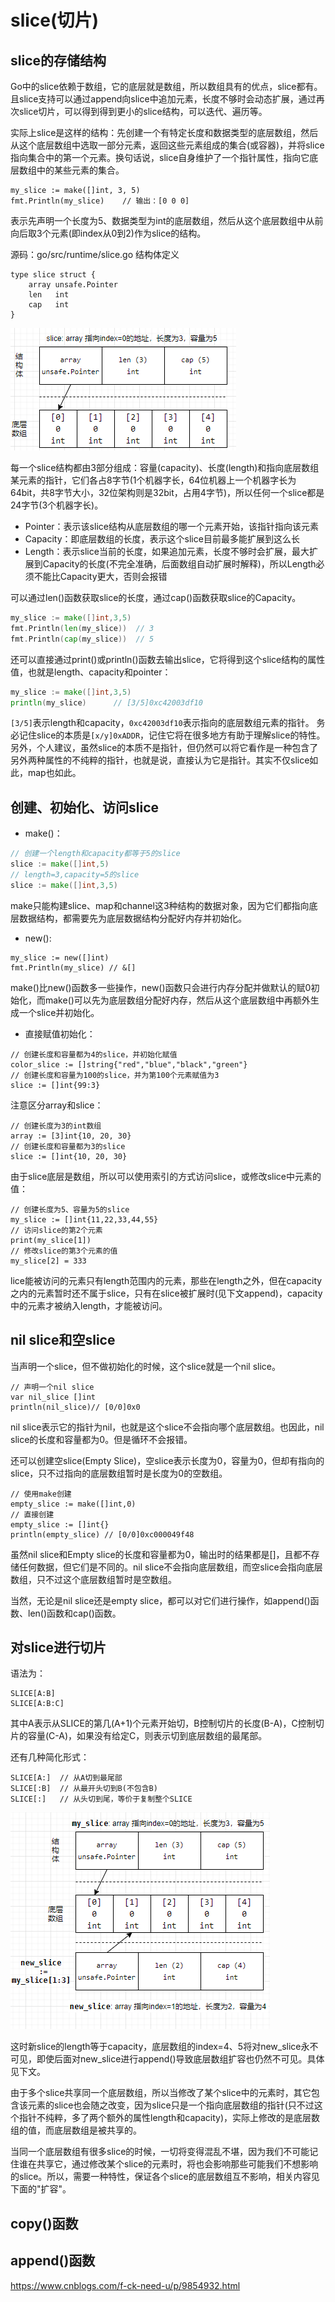 # slice(切片)

## slice的存储结构
Go中的slice依赖于数组，它的底层就是数组，所以数组具有的优点，slice都有。且slice支持可以通过append向slice中追加元素，长度不够时会动态扩展，通过再次slice切片，可以得到得到更小的slice结构，可以迭代、遍历等。

实际上slice是这样的结构：先创建一个有特定长度和数据类型的底层数组，然后从这个底层数组中选取一部分元素，返回这些元素组成的集合(或容器)，并将slice指向集合中的第一个元素。换句话说，slice自身维护了一个指针属性，指向它底层数组中的某些元素的集合。

```golang
my_slice := make([]int, 3, 5)
fmt.Println(my_slice)    // 输出：[0 0 0]
```
表示先声明一个长度为5、数据类型为int的底层数组，然后从这个底层数组中从前向后取3个元素(即index从0到2)作为slice的结构。

源码：go/src/runtime/slice.go
结构体定义
```golang
type slice struct {
	array unsafe.Pointer
	len   int
	cap   int
}
```
![](img/slice_01.png)

每一个slice结构都由3部分组成：容量(capacity)、长度(length)和指向底层数组某元素的指针，它们各占8字节(1个机器字长，64位机器上一个机器字长为64bit，共8字节大小，32位架构则是32bit，占用4字节)，所以任何一个slice都是24字节(3个机器字长)。

- Pointer：表示该slice结构从底层数组的哪一个元素开始，该指针指向该元素
- Capacity：即底层数组的长度，表示这个slice目前最多能扩展到这么长
- Length：表示slice当前的长度，如果追加元素，长度不够时会扩展，最大扩展到Capacity的长度(不完全准确，后面数组自动扩展时解释)，所以Length必须不能比Capacity更大，否则会报错

可以通过len()函数获取slice的长度，通过cap()函数获取slice的Capacity。
```go
my_slice := make([]int,3,5)
fmt.Println(len(my_slice))  // 3
fmt.Println(cap(my_slice))  // 5
```

还可以直接通过print()或println()函数去输出slice，它将得到这个slice结构的属性值，也就是length、capacity和pointer：
```go
my_slice := make([]int,3,5)
println(my_slice)      // [3/5]0xc42003df10
```

`[3/5]`表示length和capacity，`0xc42003df10`表示指向的底层数组元素的指针。
务必记住slice的本质是`[x/y]0xADDR`，记住它将在很多地方有助于理解slice的特性。另外，个人建议，虽然slice的本质不是指针，但仍然可以将它看作是一种包含了另外两种属性的不纯粹的指针，也就是说，直接认为它是指针。其实不仅slice如此，map也如此。

## 创建、初始化、访问slice
- make()：
```go
// 创建一个length和capacity都等于5的slice
slice := make([]int,5)
// length=3,capacity=5的slice
slice := make([]int,3,5)
```
make只能构建slice、map和channel这3种结构的数据对象，因为它们都指向底层数据结构，都需要先为底层数据结构分配好内存并初始化。
- new():
```golang
my_slice := new([]int)
fmt.Println(my_slice) // &[]
```
make()比new()函数多一些操作，new()函数只会进行内存分配并做默认的赋0初始化，而make()可以先为底层数组分配好内存，然后从这个底层数组中再额外生成一个slice并初始化。


- 直接赋值初始化：
```golang
// 创建长度和容量都为4的slice，并初始化赋值
color_slice := []string{"red","blue","black","green"}
// 创建长度和容量为100的slice，并为第100个元素赋值为3
slice := []int{99:3}
```
注意区分array和slice：
```golang
// 创建长度为3的int数组
array := [3]int{10, 20, 30}
// 创建长度和容量都为3的slice
slice := []int{10, 20, 30}
```
由于slice底层是数组，所以可以使用索引的方式访问slice，或修改slice中元素的值：
```golang
// 创建长度为5、容量为5的slice
my_slice := []int{11,22,33,44,55}
// 访问slice的第2个元素
print(my_slice[1])
// 修改slice的第3个元素的值
my_slice[2] = 333
```
lice能被访问的元素只有length范围内的元素，那些在length之外，但在capacity之内的元素暂时还不属于slice，只有在slice被扩展时(见下文append)，capacity中的元素才被纳入length，才能被访问。


## nil slice和空slice
当声明一个slice，但不做初始化的时候，这个slice就是一个nil slice。
```golang
// 声明一个nil slice
var nil_slice []int
println(nil_slice)// [0/0]0x0
```
nil slice表示它的指针为nil，也就是这个slice不会指向哪个底层数组。也因此，nil slice的长度和容量都为0。但是循环不会报错。

还可以创建空slice(Empty Slice)，空slice表示长度为0，容量为0，但却有指向的slice，只不过指向的底层数组暂时是长度为0的空数组。

```golang
// 使用make创建
empty_slice := make([]int,0)
// 直接创建
empty_slice := []int{}
println(empty_slice) // [0/0]0xc000049f48
```
虽然nil slice和Empty slice的长度和容量都为0，输出时的结果都是[]，且都不存储任何数据，但它们是不同的。nil slice不会指向底层数组，而空slice会指向底层数组，只不过这个底层数组暂时是空数组。

当然，无论是nil slice还是empty slice，都可以对它们进行操作，如append()函数、len()函数和cap()函数。


## 对slice进行切片
语法为：
```
SLICE[A:B]
SLICE[A:B:C]
```
其中A表示从SLICE的第几(A+1)个元素开始切，B控制切片的长度(B-A)，C控制切片的容量(C-A)，如果没有给定C，则表示切到底层数组的最尾部。

还有几种简化形式：
```
SLICE[A:]  // 从A切到最尾部
SLICE[:B]  // 从最开头切到B(不包含B)
SLICE[:]   // 从头切到尾，等价于复制整个SLICE
```
![](img/slice_02.png)

这时新slice的length等于capacity，底层数组的index=4、5将对new_slice永不可见，即使后面对new_slice进行append()导致底层数组扩容也仍然不可见。具体见下文。

由于多个slice共享同一个底层数组，所以当修改了某个slice中的元素时，其它包含该元素的slice也会随之改变，因为slice只是一个指向底层数组的指针(只不过这个指针不纯粹，多了两个额外的属性length和capacity)，实际上修改的是底层数组的值，而底层数组是被共享的。

当同一个底层数组有很多slice的时候，一切将变得混乱不堪，因为我们不可能记住谁在共享它，通过修改某个slice的元素时，将也会影响那些可能我们不想影响的slice。所以，需要一种特性，保证各个slice的底层数组互不影响，相关内容见下面的"扩容"。

## copy()函数
## append()函数
https://www.cnblogs.com/f-ck-need-u/p/9854932.html